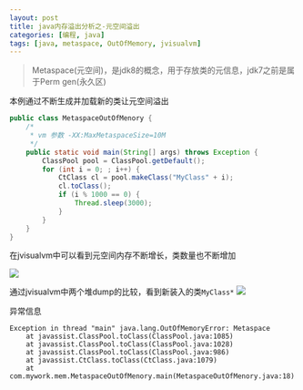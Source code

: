 ```yaml
---
layout: post
title: java内存溢出分析之-元空间溢出
categories: [编程, java]
tags: [java, metaspace, OutOfMemory, jvisualvm]
---
```


> Metaspace(元空间)，是jdk8的概念，用于存放类的元信息，jdk7之前是属于Perm gen(永久区)

本例通过不断生成并加载新的类让元空间溢出
```java
public class MetaspaceOutOfMenory {
    /*
     * vm 参数 -XX:MaxMetaspaceSize=10M
     */
    public static void main(String[] args) throws Exception {
        ClassPool pool = ClassPool.getDefault();
        for (int i = 0; ; i++) {
            CtClass cl = pool.makeClass("MyClass" + i);
            cl.toClass();
            if (i % 1000 == 0) {
                Thread.sleep(3000);
            }
        }
    }
}
```

在jvisualvm中可以看到元空间内存不断增长，类数量也不断增加

![]({{site.url}}/public/images/2017-06-30-java-metaspace-out-of-memory-1.png)

通过jvisualvm中两个堆dump的比较，看到新装入的类`MyClass*`
![]({{site.url}}/public/images/2017-06-30-java-metaspace-out-of-memory-2.png)

异常信息
```
Exception in thread "main" java.lang.OutOfMemoryError: Metaspace
	at javassist.ClassPool.toClass(ClassPool.java:1085)
	at javassist.ClassPool.toClass(ClassPool.java:1028)
	at javassist.ClassPool.toClass(ClassPool.java:986)
	at javassist.CtClass.toClass(CtClass.java:1079)
	at com.mywork.mem.MetaspaceOutOfMenory.main(MetaspaceOutOfMenory.java:18)
```